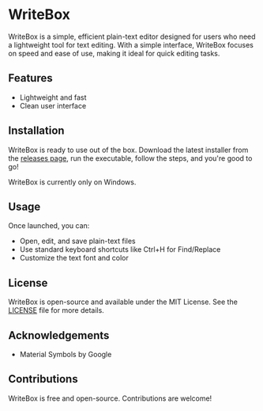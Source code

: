 # WriteBox

WriteBox is a simple, efficient plain-text editor designed for users who need a lightweight tool for text editing. With a simple interface, WriteBox focuses on speed and ease of use, making it ideal for quick editing tasks.

## Features

- Lightweight and fast
- Clean user interface

## Installation

WriteBox is ready to use out of the box. Download the latest installer from the [releases page](https://github.com/FireBlade211/WriteBox/releases), run the executable, follow the steps, and you're good to go!

WriteBox is currently only on Windows.

## Usage

Once launched, you can:

- Open, edit, and save plain-text files
- Use standard keyboard shortcuts like Ctrl+H for Find/Replace
- Customize the text font and color

## License

WriteBox is open-source and available under the MIT License. See the [LICENSE](LICENSE) file for more details.

## Acknowledgements

- Material Symbols by Google

## Contributions

WriteBox is free and open-source. Contributions are welcome!
